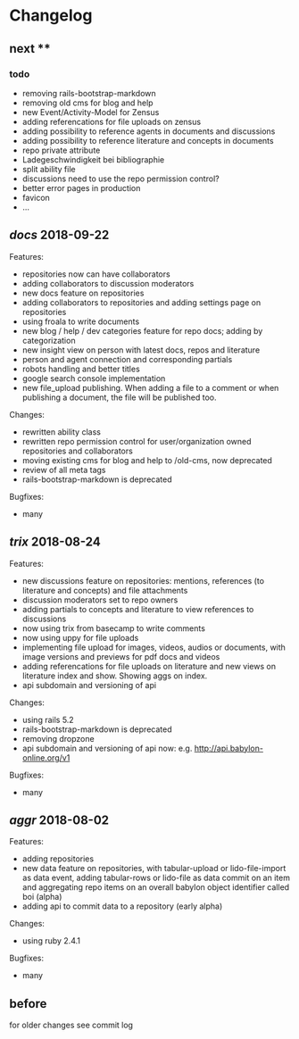 # Changelog

## next **

### todo
* removing rails-bootstrap-markdown
* removing old cms for blog and help
* new Event/Activity-Model for Zensus
* adding referencations for file uploads on zensus
* adding possibility to reference agents in documents and discussions
* adding possibility to reference literature and concepts in documents
* repo private attribute
* Ladegeschwindigkeit bei bibliographie
* split ability file
* discussions need to use the repo permission control?
* better error pages in production
* favicon
* ...


## *docs* 2018-09-22

Features:
* repositories now can have collaborators
* adding collaborators to discussion moderators 
* new docs feature on repositories
* adding collaborators to repositories and adding settings page on repositories
* using froala to write documents
* new blog / help / dev categories feature for repo docs; adding by categorization
* new insight view on person with latest docs, repos and literature
* person and agent connection and corresponding partials
* robots handling and better titles
* google search console implementation
* new file_upload publishing. When adding a file to a comment or when publishing a document, the file will be published too.

Changes:
* rewritten ability class
* rewritten repo permission control for user/organization owned repositories and collaborators
* moving existing cms for blog and help to /old-cms, now deprecated
* review of all meta tags
* rails-bootstrap-markdown is deprecated

Bugfixes:
* many


## *trix* 2018-08-24

Features:
* new discussions feature on repositories: mentions, references (to literature and concepts) and file attachments
* discussion moderators set to repo owners
* adding partials to concepts and literature to view references to discussions
* now using trix from basecamp to write comments
* now using uppy for file uploads
* implementing file upload for images, videos, audios or documents, with image versions and previews for pdf docs and videos
* adding referencations for file uploads on literature and new views on literature index and show. Showing aggs on index.
* api subdomain and versioning of api

Changes:
* using rails 5.2
* rails-bootstrap-markdown is deprecated
* removing dropzone
* api subdomain and versioning of api now: e.g. http://api.babylon-online.org/v1

Bugfixes:
* many


## *aggr* 2018-08-02

Features:
* adding repositories
* new data feature on repositories, with tabular-upload or lido-file-import as data event, adding tabular-rows or lido-file as data commit on an item and aggregating repo items on an overall babylon object identifier called boi (alpha)
* adding api to commit data to a repository (early alpha)

Changes:
* using ruby 2.4.1

Bugfixes:
* many


## before

for older changes see commit log